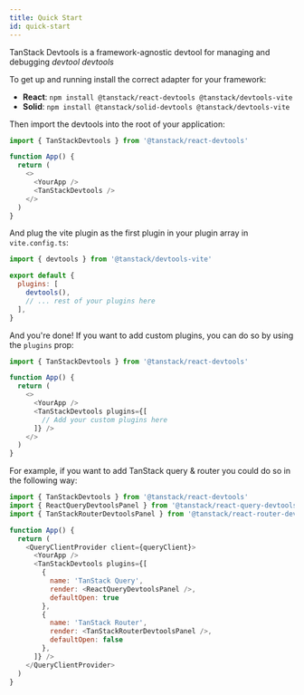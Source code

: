 ```yaml
---
title: Quick Start
id: quick-start
---
```


TanStack Devtools is a framework-agnostic devtool for managing and debugging *devtool devtools*

To get up and running install the correct adapter for your framework:

- **React**: `npm install @tanstack/react-devtools @tanstack/devtools-vite`
- **Solid**: `npm install @tanstack/solid-devtools @tanstack/devtools-vite`

Then import the devtools into the root of your application:

```javascript
import { TanStackDevtools } from '@tanstack/react-devtools'

function App() {
  return (
    <>
      <YourApp />
      <TanStackDevtools />
    </>
  )
}
```

And plug the vite plugin as the first plugin in your plugin array in `vite.config.ts`:

```javascript
import { devtools } from '@tanstack/devtools-vite'

export default {
  plugins: [
    devtools(),
    // ... rest of your plugins here
  ],
}
```

And you're done! If you want to add custom plugins, you can do so by using the `plugins` prop:

```javascript
import { TanStackDevtools } from '@tanstack/react-devtools'

function App() {
  return (
    <>
      <YourApp />
      <TanStackDevtools plugins={[
        // Add your custom plugins here
      ]} />
    </>
  )
}
```

For example, if you want to add TanStack query & router you could do so in the following way:
```javascript
import { TanStackDevtools } from '@tanstack/react-devtools'
import { ReactQueryDevtoolsPanel } from '@tanstack/react-query-devtools'
import { TanStackRouterDevtoolsPanel } from '@tanstack/react-router-devtools'

function App() {
  return (
    <QueryClientProvider client={queryClient}>
      <YourApp />
      <TanStackDevtools plugins={[
        {
          name: 'TanStack Query',
          render: <ReactQueryDevtoolsPanel />,
          defaultOpen: true
        },
        {
          name: 'TanStack Router',
          render: <TanStackRouterDevtoolsPanel />,
          defaultOpen: false
        },
      ]} />
    </QueryClientProvider>
  )
}
```